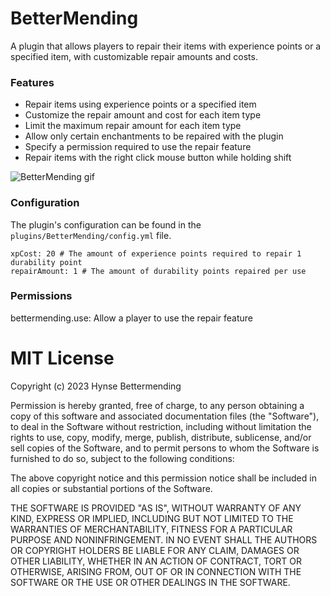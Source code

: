 # BetterMending
A plugin that allows players to repair their items with experience points or a specified item, with customizable repair amounts and costs.

### Features
- Repair items using experience points or a specified item
- Customize the repair amount and cost for each item type
- Limit the maximum repair amount for each item type
- Allow only certain enchantments to be repaired with the plugin
- Specify a permission required to use the repair feature
- Repair items with the right click mouse button while holding shift

![BetterMending gif](https://hynse.xyz/downloadable/bettermending.gif)


### Configuration
The plugin's configuration can be found in the `plugins/BetterMending/config.yml` file.
```
xpCost: 20 # The amount of experience points required to repair 1 durability point
repairAmount: 1 # The amount of durability points repaired per use
```



### Permissions
bettermending.use: Allow a player to use the repair feature




# MIT License

Copyright (c) 2023 Hynse Bettermending

Permission is hereby granted, free of charge, to any person obtaining a copy
of this software and associated documentation files (the "Software"), to deal
in the Software without restriction, including without limitation the rights
to use, copy, modify, merge, publish, distribute, sublicense, and/or sell
copies of the Software, and to permit persons to whom the Software is
furnished to do so, subject to the following conditions:

The above copyright notice and this permission notice shall be included in all
copies or substantial portions of the Software.

THE SOFTWARE IS PROVIDED "AS IS", WITHOUT WARRANTY OF ANY KIND, EXPRESS OR
IMPLIED, INCLUDING BUT NOT LIMITED TO THE WARRANTIES OF MERCHANTABILITY,
FITNESS FOR A PARTICULAR PURPOSE AND NONINFRINGEMENT. IN NO EVENT SHALL THE
AUTHORS OR COPYRIGHT HOLDERS BE LIABLE FOR ANY CLAIM, DAMAGES OR OTHER
LIABILITY, WHETHER IN AN ACTION OF CONTRACT, TORT OR OTHERWISE, ARISING FROM,
OUT OF OR IN CONNECTION WITH THE SOFTWARE OR THE USE OR OTHER DEALINGS IN THE
SOFTWARE.
